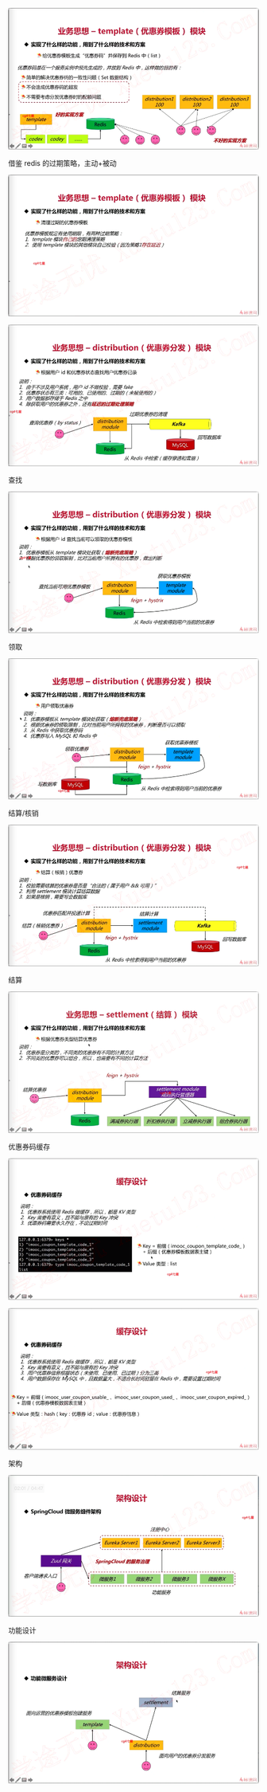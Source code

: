 ![image-20221016203245664](https://raw.githubusercontent.com/erdengk/picGo/main/img/202210162032821.png)



借鉴 redis 的过期策略，主动+被动

![image-20221016203302772](https://raw.githubusercontent.com/erdengk/picGo/main/img/202210162033798.png)











![image-20221016203351272](https://raw.githubusercontent.com/erdengk/picGo/main/img/202210162033320.png)

 

查找

![image-20221016203544545](https://raw.githubusercontent.com/erdengk/picGo/main/img/202210162035591.png)



领取



 ![image-20221016203652228](https://raw.githubusercontent.com/erdengk/picGo/main/img/202210162036268.png)





结算/核销



![image-20221016203745186](https://raw.githubusercontent.com/erdengk/picGo/main/img/202210162037240.png)



结算



![image-20221016204422469](https://raw.githubusercontent.com/erdengk/picGo/main/img/202210162044532.png)



优惠券码缓存

![image-20221016221220113](https://raw.githubusercontent.com/erdengk/picGo/main/img/202210162212167.png)

![image-20221016221124364](https://raw.githubusercontent.com/erdengk/picGo/main/img/202210162211613.png)





架构

![image-20221016221334786](https://raw.githubusercontent.com/erdengk/picGo/main/img/202210162213845.png)

功能设计

![image-20221016221348113](https://raw.githubusercontent.com/erdengk/picGo/main/img/202210162213141.png)













